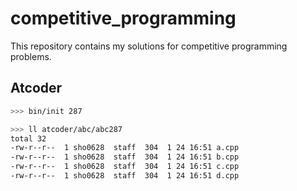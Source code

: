 # competitive_programming
This repository contains my solutions for competitive programming problems.

## Atcoder
```sh
>>> bin/init 287

>>> ll atcoder/abc/abc287
total 32
-rw-r--r--  1 sho0628  staff  304  1 24 16:51 a.cpp
-rw-r--r--  1 sho0628  staff  304  1 24 16:51 b.cpp
-rw-r--r--  1 sho0628  staff  304  1 24 16:51 c.cpp
-rw-r--r--  1 sho0628  staff  304  1 24 16:51 d.cpp
```
